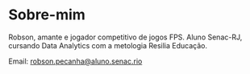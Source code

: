 # Sobre-mim


Robson, amante e jogador competitivo de jogos FPS.
Aluno Senac-RJ, cursando Data Analytics com a metologia Resilia Educação.


Email: robson.pecanha@aluno.senac.rio
